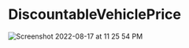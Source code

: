 # DiscountableVehiclePrice
![Screenshot 2022-08-17 at 11 25 54 PM](https://user-images.githubusercontent.com/110263665/185203561-06acefd3-f46f-48b1-9136-7e6de8cf4178.png)
